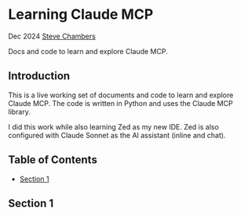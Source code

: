 # Learning Claude MCP

Dec 2024
[Steve Chambers](https://viewyonder.com)

Docs and code to learn and explore Claude MCP.

## Introduction

This is a live working set of documents and code to learn and explore Claude MCP. The code is written in Python and uses the Claude MCP library.

I did this work while also learning Zed as my new IDE. Zed is also configured with Claude Sonnet as the AI assistant (inline and chat).

## Table of Contents

- [Section 1](#section-1)

## Section 1
